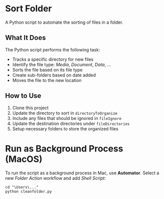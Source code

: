 # Sort Folder
A Python script to automate the sorting of files in a folder.

## What It Does
The Python script performs the following task:
* Tracks a specific directory for new files
* Identify the file type: *Media*, *Document*, *Data*, ...
* Sorts the file based on its file type
* Create sub-folders based on date added
* Moves the file to the new location

## How to Use
1. Clone this project
2. Update the directory to sort in ```directoryToOrganize```
3. Include any files that should be ignored in ```fileIgnore```
4. Update the destination directories under ```fileDirectories```
5. Setup necessary folders to store the organized files

# Run as Background Process (MacOS)
To run the script as a background process in Mac, use **Automator**. Select a new *Folder Action* workflow and add *Shell Script*:
```
cd "\Users\..."
python cleanfolder.py
```
